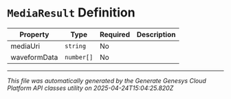 # `MediaResult` Definition

| Property | Type | Required | Description |
|----------|------|----------|-------------|
| mediaUri | `string` | No |  |
| waveformData | `number[]` | No |  |

---

*This file was automatically generated by the Generate Genesys Cloud Platform API classes utility on 2025-04-24T15:04:25.820Z*